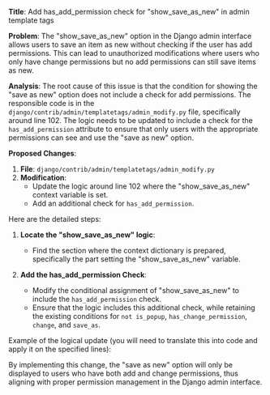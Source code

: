 **Title**: Add has_add_permission check for "show_save_as_new" in admin template tags

**Problem**: The "show_save_as_new" option in the Django admin interface allows users to save an item as new without checking if the user has add permissions. This can lead to unauthorized modifications where users who only have change permissions but no add permissions can still save items as new.

**Analysis**: The root cause of this issue is that the condition for showing the "save as new" option does not include a check for add permissions. The responsible code is in the `django/contrib/admin/templatetags/admin_modify.py` file, specifically around line 102. The logic needs to be updated to include a check for the `has_add_permission` attribute to ensure that only users with the appropriate permissions can see and use the "save as new" option.

**Proposed Changes**:
1. **File**: `django/contrib/admin/templatetags/admin_modify.py`
2. **Modification**:
    - Update the logic around line 102 where the "show_save_as_new" context variable is set.
    - Add an additional check for `has_add_permission`.

Here are the detailed steps:
1. **Locate the "show_save_as_new" logic**:
   - Find the section where the context dictionary is prepared, specifically the part setting the "show_save_as_new" variable.
   
2. **Add the has_add_permission Check**:
   - Modify the conditional assignment of "show_save_as_new" to include the `has_add_permission` check.
   - Ensure that the logic includes this additional check, while retaining the existing conditions for `not is_popup`, `has_change_permission`, `change`, and `save_as`.

Example of the logical update (you will need to translate this into code and apply it on the specified lines):


By implementing this change, the "save as new" option will only be displayed to users who have both add and change permissions, thus aligning with proper permission management in the Django admin interface.